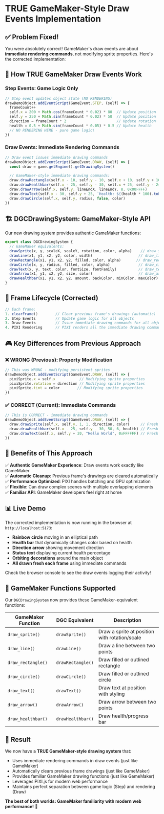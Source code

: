 # TRUE GameMaker-Style Draw Events Implementation

## ✅ **Problem Fixed!**

You were absolutely correct! GameMaker's draw events are about **immediate rendering commands**, not modifying sprite properties. Here's the corrected implementation:

## 🎯 **How TRUE GameMaker Draw Events Work**

### **Step Events: Game Logic Only**
```typescript
// Step event updates object state (NO RENDERING)
drawDemoObject.addEventScript(GameEvent.STEP, (self) => {
  frameCount++
  self.x = 200 + Math.cos(frameCount * 0.02) * 80  // Update position
  self.y = 250 + Math.sin(frameCount * 0.02) * 50  // Update position
  direction = frameCount * 2                       // Update rotation
  health = 0.5 + Math.sin(frameCount * 0.05) * 0.5 // Update health
  // NO RENDERING HERE - pure game logic!
})
```

### **Draw Events: Immediate Rendering Commands**
```typescript
// Draw event issues immediate drawing commands
drawDemoObject.addEventScript(GameEvent.DRAW, (self) => {
  const draw = game.getEngine().getDrawingSystem()
  
  // GameMaker-style immediate drawing commands:
  draw.drawRectangle(self.x - 10, self.y - 10, self.x + 10, self.y + 10, true, 0xFFFFFF)
  draw.drawHealthbar(self.x - 25, self.y - 30, self.x + 25, self.y - 24, health)
  draw.drawArrow(self.x, self.y, lineEndX, lineEndY, 8, 0x00FFFF)
  draw.drawText(self.x - 30, self.y + 25, `Health: ${(health * 100).toFixed(0)}%`, 0xFFFFFF)
  draw.drawCircle(self.x, self.y, radius, false, color)
})
```

## 🏗️ **DGCDrawingSystem: GameMaker-Style API**

Our new drawing system provides authentic GameMaker functions:

```typescript
export class DGCDrawingSystem {
  // GameMaker equivalents:
  drawSprite(x, y, scaleX, scaleY, rotation, color, alpha)    // draw_sprite()
  drawLine(x1, y1, x2, y2, color, width)                     // draw_line()
  drawRectangle(x1, y1, x2, y2, filled, color, alpha)       // draw_rectangle()
  drawCircle(x, y, radius, filled, color, alpha)             // draw_circle()
  drawText(x, y, text, color, fontSize, fontFamily)          // draw_text()
  drawArrow(x1, y1, x2, y2, size, color)                     // draw_arrow()
  drawHealthbar(x1, y1, x2, y2, amount, backColor, minColor, maxColor) // draw_healthbar()
}
```

## 🔄 **Frame Lifecycle (Corrected)**

```typescript
// Each frame:
1. clearFrame()        // Clear previous frame's drawings (automatic)
2. Step Events         // Update game logic for all objects
3. Draw Events         // Issue immediate drawing commands for all objects
4. PIXI Rendering      // PIXI renders all the immediate drawing commands
```

## 🎮 **Key Differences from Previous Approach**

### ❌ **WRONG (Previous):** Property Modification
```typescript
// This was WRONG - modifying persistent sprites
drawDemoObject.addEventScript(GameEvent.DRAW, (self) => {
  pixiSprite.x = self.x           // Modifying sprite properties
  pixiSprite.rotation = direction // Modifying sprite properties
  pixiSprite.tint = color        // Modifying sprite properties
})
```

### ✅ **CORRECT (Current):** Immediate Commands
```typescript
// This is CORRECT - immediate drawing commands
drawDemoObject.addEventScript(GameEvent.DRAW, (self) => {
  draw.drawSprite(self.x, self.y, 1, 1, direction, color)     // Fresh drawing each frame
  draw.drawHealthbar(self.x - 25, self.y - 30, 50, 6, health) // Fresh drawing each frame
  draw.drawText(self.x, self.y + 20, "Hello World", 0xFFFFFF) // Fresh drawing each frame
})
```

## 🚀 **Benefits of This Approach**

✅ **Authentic GameMaker Experience**: Draw events work exactly like GameMaker  
✅ **Automatic Cleanup**: Previous frame's drawings are cleared automatically  
✅ **Performance Optimized**: PIXI handles batching and GPU optimization  
✅ **Flexible**: Can draw complex scenes with multiple overlapping elements  
✅ **Familiar API**: GameMaker developers feel right at home  

## 📊 **Live Demo**

The corrected implementation is now running in the browser at `http://localhost:5173`:

- **Rainbow circle** moving in an elliptical path
- **Health bar** that dynamically changes color based on health
- **Direction arrow** showing movement direction  
- **Status text** displaying current health percentage
- **Orbiting decorations** around the main object
- **All drawn fresh each frame** using immediate commands

Check the browser console to see the draw events logging their activity!

## 🎯 **GameMaker Functions Supported**

Our `DGCDrawingSystem` now provides these GameMaker-equivalent functions:

| GameMaker Function | DGC Equivalent | Description |
|-------------------|----------------|-------------|
| `draw_sprite()` | `drawSprite()` | Draw a sprite at position with rotation/scale |
| `draw_line()` | `drawLine()` | Draw a line between two points |
| `draw_rectangle()` | `drawRectangle()` | Draw filled or outlined rectangle |
| `draw_circle()` | `drawCircle()` | Draw filled or outlined circle |
| `draw_text()` | `drawText()` | Draw text at position with styling |
| `draw_arrow()` | `drawArrow()` | Draw arrow between two points |
| `draw_healthbar()` | `drawHealthbar()` | Draw health/progress bar |

## 🎉 **Result**

We now have a **TRUE GameMaker-style drawing system** that:
- Uses immediate rendering commands in draw events (just like GameMaker)
- Automatically clears previous frame drawings (just like GameMaker)  
- Provides familiar GameMaker drawing functions (just like GameMaker)
- Leverages PIXI.js for modern web performance
- Maintains perfect separation between game logic (Step) and rendering (Draw)

**The best of both worlds: GameMaker familiarity with modern web performance!** 🚀
